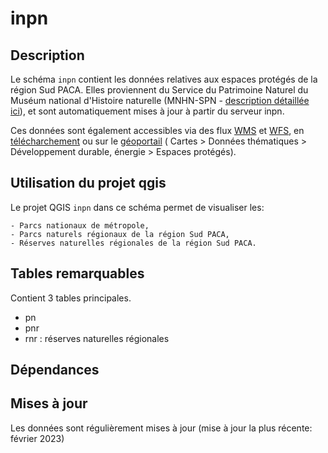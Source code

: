 # inpn


## Description

Le schéma `inpn` contient les données relatives aux espaces protégés de la région Sud PACA. 
Elles proviennent du Service du Patrimoine Naturel du Muséum national d'Histoire naturelle (MNHN-SPN - [description détaillée ici](https://inpn.mnhn.fr/docs/transfertSIG.pdf)), et 
sont automatiquement mises à jour à partir du serveur inpn.

Ces données sont également accessibles via des flux [WMS](QGIS/inpn_wms.xml) et [WFS](QGIS/inpn_wfs.xml), en [télécharchement]( https://inpn.mnhn.fr/telechargement/cartes-et-information-geographique/ep/pn
) ou sur le [géoportail](geoportail.gouv.fr) ( Cartes > Données thématiques > Développement durable, énergie > Espaces protégés).



## Utilisation du projet qgis 

Le projet QGIS `inpn` dans ce schéma permet de visualiser les:

    - Parcs nationaux de métropole,
    - Parcs naturels régionaux de la région Sud PACA,
    - Réserves naturelles régionales de la région Sud PACA.


## Tables remarquables

Contient 3 tables principales. 
- pn
- pnr
- rnr : réserves naturelles régionales
<!--
## Description des colonnes remarquables

Attention: Ne sont décrites ici que les colonnes remarquables, ou dont le nom pourrait prêter à confusion. 

#### table_1
| Nom de la colonne      | Type | Description     |
| :---        |    :----:   |          :---: |
| n_truc      | (PK) int       | c'est le numéro du truc   |
| nom_truc   | string        | c'est le nom du fameux truc      |

#### table_2
| Nom de la colonne      | Type | Description     |
| :---        |    :----:   |          :---: |
| n_machin      | int       | c'est le numéro du machin   |
| n_truc   | string        | c'est le numéro du truc      |

#### table_3
| Nom de la colonne      | Type | Description     |
| :---        |    :----:   |          :---: |
|...      |...       |...   |

## Exemples de Requêtes
_Quelques exemples de requêtes toutes écrites qui permettent de faire des trucs_

```postgreSQL
--Requête pour avoir tous les trucs commençant par "a" ou "A"
SELECT *
FROM table_1
WHERE nom_truc ILIKE 'a%'
```
-->
## Dépendances




## Mises à jour

Les données sont régulièrement mises à jour (mise à jour la plus récente: février 2023)
